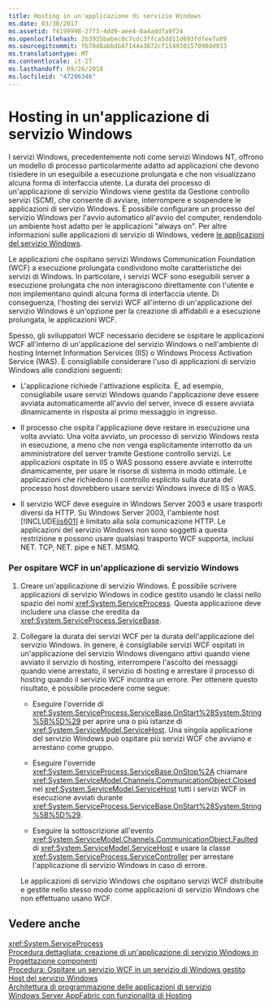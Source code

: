 ```yaml
---
title: Hosting in un'applicazione di servizio Windows
ms.date: 03/30/2017
ms.assetid: f4199998-27f3-4dd9-aee4-0a4addfa9f24
ms.openlocfilehash: 2b3935babec0c7cdc3ffca5dd11d693fdfee7a89
ms.sourcegitcommit: fb78d8abbdb87144a3872cf154930157090dd933
ms.translationtype: MT
ms.contentlocale: it-IT
ms.lasthandoff: 09/26/2018
ms.locfileid: "47206346"
---
```

# <a name="hosting-in-a-windows-service-application"></a>Hosting in un'applicazione di servizio Windows
I servizi Windows, precedentemente noti come servizi Windows NT, offrono un modello di processo particolarmente adatto ad applicazioni che devono risiedere in un eseguibile a esecuzione prolungata e che non visualizzano alcuna forma di interfaccia utente. La durata del processo di un'applicazione di servizio Windows viene gestita da Gestione controllo servizi (SCM), che consente di avviare, interrompere e sospendere le applicazioni di servizio Windows. È possibile configurare un processo del servizio Windows per l'avvio automatico all'avvio del computer, rendendolo un ambiente host adatto per le applicazioni "always on". Per altre informazioni sulle applicazioni di servizio di Windows, vedere [le applicazioni del servizio Windows](https://go.microsoft.com/fwlink/?LinkId=89450).  
  
 Le applicazioni che ospitano servizi Windows Communication Foundation (WCF) a esecuzione prolungata condividono molte caratteristiche dei servizi di Windows. In particolare, i servizi WCF sono eseguibili server a esecuzione prolungata che non interagiscono direttamente con l'utente e non implementano quindi alcuna forma di interfaccia utente. Di conseguenza, l'hosting dei servizi WCF all'interno di un'applicazione del servizio Windows è un'opzione per la creazione di affidabili e a esecuzione prolungata, le applicazioni WCF.  
  
 Spesso, gli sviluppatori WCF necessario decidere se ospitare le applicazioni WCF all'interno di un'applicazione del servizio Windows o nell'ambiente di hosting Internet Information Services (IIS) o Windows Process Activation Service (WAS). È consigliabile considerare l'uso di applicazioni di servizio Windows alle condizioni seguenti:  
  
-   L'applicazione richiede l'attivazione esplicita. È, ad esempio, consigliabile usare servizi Windows quando l'applicazione deve essere avviata automaticamente all'avvio del server, invece di essere avviata dinamicamente in risposta al primo messaggio in ingresso.  
  
-   Il processo che ospita l'applicazione deve restare in esecuzione una volta avviato. Una volta avviato, un processo di servizio Windows resta in esecuzione, a meno che non venga esplicitamente interrotto da un amministratore del server tramite Gestione controllo servizi. Le applicazioni ospitate in IIS o WAS possono essere avviate e interrotte dinamicamente, per usare le risorse di sistema in modo ottimale. Le applicazioni che richiedono il controllo esplicito sulla durata del processo host dovrebbero usare servizi Windows invece di IIS o WAS.  
  
-   Il servizio WCF deve eseguire in Windows Server 2003 e usare trasporti diversi da HTTP. Su Windows Server 2003, l'ambiente host [!INCLUDE[iis601](../../../../includes/iis601-md.md)] è limitato alla sola comunicazione HTTP. Le applicazioni del servizio Windows non sono soggetti a questa restrizione e possono usare qualsiasi trasporto WCF supporta, inclusi NET. TCP, NET. pipe e NET. MSMQ.  
  
### <a name="to-host-wcf-inside-of-a-windows-service-application"></a>Per ospitare WCF in un'applicazione di servizio Windows  
  
1.  Creare un'applicazione di servizio Windows. È possibile scrivere applicazioni di servizio Windows in codice gestito usando le classi nello spazio dei nomi <xref:System.ServiceProcess>. Questa applicazione deve includere una classe che eredita da <xref:System.ServiceProcess.ServiceBase>.  
  
2.  Collegare la durata dei servizi WCF per la durata dell'applicazione del servizio Windows. In genere, è consigliabile servizi WCF ospitati in un'applicazione del servizio Windows divengano attivi quando viene avviato il servizio di hosting, interrompere l'ascolto dei messaggi quando viene arrestato, il servizio di hosting e arrestare il processo di hosting quando il servizio WCF incontra un errore. Per ottenere questo risultato, è possibile procedere come segue:  
  
    -   Eseguire l'override di <xref:System.ServiceProcess.ServiceBase.OnStart%28System.String%5B%5D%29> per aprire una o più istanze di <xref:System.ServiceModel.ServiceHost>. Una singola applicazione del servizio Windows può ospitare più servizi WCF che avviano e arrestano come gruppo.  
  
    -   Eseguire l'override <xref:System.ServiceProcess.ServiceBase.OnStop%2A> chiamare <xref:System.ServiceModel.Channels.CommunicationObject.Closed> nel <xref:System.ServiceModel.ServiceHost> tutti i servizi WCF in esecuzione avviati durante <xref:System.ServiceProcess.ServiceBase.OnStart%28System.String%5B%5D%29>.  
  
    -   Eseguire la sottoscrizione all'evento <xref:System.ServiceModel.Channels.CommunicationObject.Faulted> di <xref:System.ServiceModel.ServiceHost> e usare la classe <xref:System.ServiceProcess.ServiceController> per arrestare l'applicazione di servizio Windows in caso di errore.  
  
     Le applicazioni di servizio Windows che ospitano servizi WCF distribuite e gestite nello stesso modo come applicazioni di servizio Windows che non effettuano usano WCF.  
  
## <a name="see-also"></a>Vedere anche  
 <xref:System.ServiceProcess>  
 [Procedura dettagliata: creazione di un'applicazione di servizio Windows in Progettazione componenti](https://go.microsoft.com/fwlink/?LinkId=94875)  
 [Procedura: Ospitare un servizio WCF in un servizio di Windows gestito](../../../../docs/framework/wcf/feature-details/how-to-host-a-wcf-service-in-a-managed-windows-service.md)  
 [Host del servizio Windows](../../../../docs/framework/wcf/samples/windows-service-host.md)  
 [Architettura di programmazione delle applicazioni di servizio](https://go.microsoft.com/fwlink/?LinkId=94876)  
 [Windows Server AppFabric con funzionalità di Hosting](https://go.microsoft.com/fwlink/?LinkId=201276)
